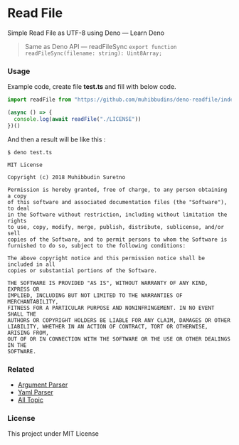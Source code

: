 # Read File

Simple Read File as UTF-8 using Deno — Learn Deno

> Same as Deno API — readFileSync `export function readFileSync(filename: string): Uint8Array;`

### Usage

Example code, create file **test.ts** and fill with below code.

```ts
import readFile from "https://github.com/muhibbudins/deno-readfile/index.ts";

(async () => {
  console.log(await readFile("./LICENSE"))
})()
```

And then a result will be like this :

```
$ deno test.ts

MIT License

Copyright (c) 2018 Muhibbudin Suretno

Permission is hereby granted, free of charge, to any person obtaining a copy
of this software and associated documentation files (the "Software"), to deal
in the Software without restriction, including without limitation the rights
to use, copy, modify, merge, publish, distribute, sublicense, and/or sell
copies of the Software, and to permit persons to whom the Software is
furnished to do so, subject to the following conditions:

The above copyright notice and this permission notice shall be included in all
copies or substantial portions of the Software.

THE SOFTWARE IS PROVIDED "AS IS", WITHOUT WARRANTY OF ANY KIND, EXPRESS OR
IMPLIED, INCLUDING BUT NOT LIMITED TO THE WARRANTIES OF MERCHANTABILITY,
FITNESS FOR A PARTICULAR PURPOSE AND NONINFRINGEMENT. IN NO EVENT SHALL THE
AUTHORS OR COPYRIGHT HOLDERS BE LIABLE FOR ANY CLAIM, DAMAGES OR OTHER
LIABILITY, WHETHER IN AN ACTION OF CONTRACT, TORT OR OTHERWISE, ARISING FROM,
OUT OF OR IN CONNECTION WITH THE SOFTWARE OR THE USE OR OTHER DEALINGS IN THE
SOFTWARE.
```

### Related

- [Argument Parser](https://github.com/muhibbudins/deno-arguments)
- [Yaml Parser](https://github.com/muhibbudins/deno-yaml)
- [All Topic](https://github.com/topics/learn-deno)

### License

This project under MIT License